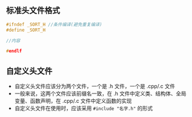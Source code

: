 ## 标准头文件格式
```C
#ifndef _SORT_H //条件编译(避免重复编译)
#define _SORT_H

//内容

#endlf
```

## 自定义头文件
+ 自定义头文件应该分为两个文件，一个是 .h 文件，一个是 .cpp/.c 文件
+ 一般来说，这两个文件应该前缀名一致，在 .h 文件中定义类、结构体、全局变量、函数声明，在 .cpp/.c 文件中定义函数的实现
+ 自定义头文件在使用时，应该采用 `#include "名字.h"`  的形式